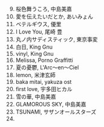 
9. 桜色舞うころ, 中島美嘉
1. 愛を伝えたいだとか, あいみょん
2. ベテルギウス, 優里
3. I Love You, 尾崎 豊
5. 丸ノ内サディスティック, 東京事変
6. 白日, King Gnu
7. vinyl, King Gnu
8. Melissa, Porno Graffitti
10. 夏の憂鬱, L'Arc～en～Ciel
11. lemon, 米津玄師
12. baka mitai, yakuza ost
13. first love, 宇多田ヒカル
14. 雪の華, 中島美嘉
15. GLAMOROUS SKY, 中島美嘉
16. TSUNAMI, サザンオールスターズ
17. 